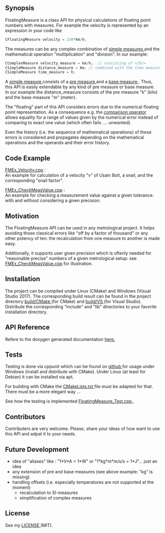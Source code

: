 ## Synopsis

FloatingMeasure is a class API for physical calculations of floating point numbers with measures. For example the velocity is represented by an expression in your code like </br> 
```c++
CFloatingMeasure velocity = 150*km/h;
```

The measures can be any complex combination of <a href="./FloatingMeasure/Measure/SimpleMeasure.h"> simple measures </a> and the mathematical operation "multiplication" and "division". In our example:</br>
```c++
CComplexMeasure velocity_measure = km/h;  // consisting of </br>
CSimpleMeasure distance_measure = km; // combined with the time measure by the operator "/"
CSimpleMeasure time_measure = h;
```
A <a href="./FloatingMeasure/Measure/SimpleMeasure.h"> simple measure </a> consists of a <a href="./FloatingMeasure/Measure/PreMeasure.h"> pre measure </a> and a <a href="./FloatingMeasure/Measure/BaseMeasure.h"> base measure </a>. Thus, this API is easily extendable by any kind of pre measure or base measure. </br>
In our example the distance_measure consists of the pre measure "k" (kilo) and the base measure "m" (meter).

The "floating" part of this API considers errors due to the numerical floating point representation. As a consequence e.g. the <a href="FloatingMeasure/FloatingMeasure.cpp"> comparison operator </a> allows equality for a range of values given by the numerical error instead of comparing to exact one value (which often fails .... unwanted).  

Even the history (i.e. the sequence of mathematical operations) of these errors is considered and propagates depending on the mathematical operations and the operands and their error history.


## Code Example

<a href="./FloatingMeasure_Examples/FMEx_Velocity.cpp"> FMEx_Velocity.cpp</a> :</br>
An example for calculation of a velocity "v" of Usain Bolt, a snail, and the corresponding "snail factor".

<a href="./FloatingMeasure_Examples/FMEx_CheckMeasValue.cpp"> FMEx_CheckMeasValue.cpp</a> :</br>
An example for checking a measurement value against a given tolerance: with and without considering a given precision.


## Motivation

The FloatingMeasure API can be used in any metrological project. It helps avoiding those classical errors like "off by a factor of thousand" or any other potency of ten: the recalculation from one measure to another is made easy.

Additionally, it supports user given precision which is oftenly needed for "reasonable precise" numbers of a given metrological setup: see <a href="./FloatingMeasure_Examples/FMEx_CheckMeasValue.cpp"> FMEx_CheckMeasValue.cpp</a> for illustration.

## Installation

The project can be compiled under Linux (CMake) and Windows (Visual Studio 2017). The corresponding build result can be found in the project directory <a href="build/CMake"> build/CMake </a> (for CMake) and <a href="build/VS"> build/VS </a> (for Visual Studio).  Distribute the corresponding "include" and "lib" directories to your favorite installation directory.

## API Reference

Refere to the doxygen generated documentation <a href="Doc/html/index.html"> here. </a>

## Tests

Testing is done via cppunit which can be found on <a href="https://github.com/Ultimaker/CppUnit"> github </a> for usage under Windows (install and distribute with CMake). Under Linux (at least for Debian) it can be installed via apt.

For building with CMake the <a href="FloatingMeasure_Test/CMakeLists.txt"> CMakeLists.txt </a> file must be adapted for that. There must be a more elegant way ...

See how the testing is implemented <a href="FloatingMeasure_Test/FloatingMeasure_Test.cpp"> FloatingMeasure_Test.cpp </a>.

## Contributors

Contributers are very welcome. Please, share your ideas of how want to use this API and adpat it to your needs.

## Future Development

- idea of "aliases" like : "1\*V\*A = 1\*W" or "1\*kg\*m\*m/s/s = 1\*J"... just an idea
- any extension of pre and base measures (see above example: "kg" is missing)
- handling offsets (i.e. especially temperatures are not supported at the moment)
    - recalculation to SI-measures 
    - simplification of complex measures


## License

See my <a href="LICENSE"> LICENSE </a> (MIT).

